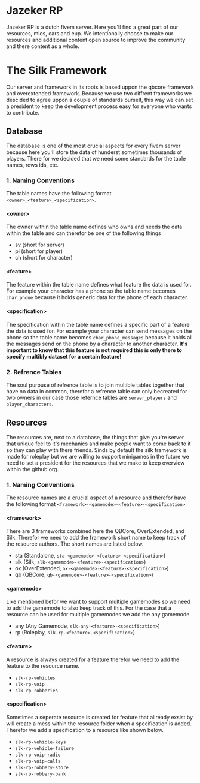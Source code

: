 # Jazeker RP

Jazeker RP is a dutch fivem server. Here you'll find a great part of our resources, mlos, cars and eup. We intentionally choose to make our resources and additional content open source to improve the community and there content as a whole.

# The Silk Framework
Our server and framework in its roots is based uppon the qbcore framework and overextended framework. Because we use two diffrent frameworks we descided to agree uppon a couple of standards ourself, this way we can set a president to keep the development process easy for everyone who wants to contribute.

## Database
The database is one of the most crucial aspects for every fivem server because here you'll store the data of hunderst sometimes thousands of players. There for we decided that we need some standards for the table names, rows ids, etc.

### 1. Naming Conventions
The table names have the following format `<owner>_<feature>_<specification>`.

#### \<owner\>
The owner within the table name defines who owns and needs the data within the table and can therefor be one of the following things
- sv (short for server)
- pl (short for player)
- ch (short for character)

#### \<feature\>
The feature within the table name defines what feature the data is used for. For example your character has a phone so the table name becomes `char_phone` because it holds generic data for the phone of each character.

#### \<specification\>
The specification within the table name defines a specific part of a feature the data is used for. For example your character can send messages on the phone so the table name becomes `char_phone_messages` because it holds all the messages send on the phone by a character to another character. **It's important to know that this feature is not required this is only there to specify multibly dataset for a certain feature!**

### 2. Refrence Tables
The soul purpuse of refrence table is to join multible tables together that have no data in common, therefor a refrence table can only becreated for two owners in our case those refernce tables are `server_players` and `player_characters`.

## Resources
The resources are, next to a database, the things that give you're server that unique feel to it's mechanics and make people want to come back to it so they can play with there friends. Sinds by default the silk framework is made for roleplay but we are willing to support minigames in the future we need to set a president for the resources that we make to keep overview within the github org.

### 1. Naming Conventions
The resource names are a crucial aspect of a resource and therefor have the following format `<framework>-<gamemode>-<feature>-<specification>`

#### \<framework\>
There are 3 frameworks combined here the QBCore, OverExtended, and Silk. Therefor we need to add the framework short name to keep track of the resource authors. The short names are listed below.
- sta (Standalone, `sta-<gamemode>-<feature>-<specification>`)
- slk (Silk, `slk-<gamemode>-<feature>-<specification>`)
- ox (OverExtended, `ox-<gamemode>-<feature>-<specification>`)
- qb (QBCore, `qb-<gamemode>-<feature>-<specification>`)

#### \<gamemode\>
Like mentioned befor we want to support multiple gamemodes so we need to add the gamemode to also keep track of this. For the case that a resource can be used for multiple gamemodes we add the any gamemode
- any (Any Gamemode, `slk-any-<feature>-<specification>`)
- rp (Roleplay, `slk-rp-<feature>-<specification>`)

#### \<feature\>
A resource is always created for a feature therefor we need to add the feature to the resource name.
- `slk-rp-vehicles`
- `slk-rp-voip`
- `slk-rp-robberies`

#### \<specification\>
Sometimes a seperate resource is created for feature that allready exsist by will create a mess within the resource folder when a specification is added. Therefor we add a specification to a resource like shown below.
- `slk-rp-vehicle-keys`
- `slk-rp-vehicle-failure`
- `slk-rp-voip-radio`
- `slk-rp-voip-calls`
- `slk-rp-robbery-store`
- `slk-rp-robbery-bank`
